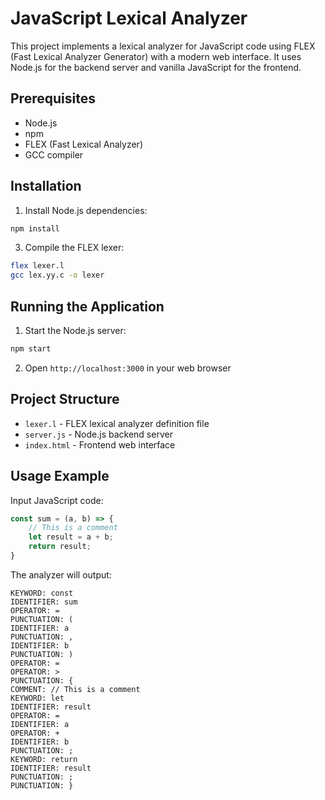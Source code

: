 # JavaScript Lexical Analyzer

This project implements a lexical analyzer for JavaScript code using FLEX (Fast Lexical Analyzer Generator) with a modern web interface. It uses Node.js for the backend server and vanilla JavaScript for the frontend.

## Prerequisites

- Node.js
- npm
- FLEX (Fast Lexical Analyzer)
- GCC compiler

## Installation

1. Install Node.js dependencies:
```bash
npm install
```

3. Compile the FLEX lexer:
```bash
flex lexer.l
gcc lex.yy.c -o lexer
```

## Running the Application

1. Start the Node.js server:
```bash
npm start
```

2. Open `http://localhost:3000` in your web browser

## Project Structure

- `lexer.l` - FLEX lexical analyzer definition file
- `server.js` - Node.js backend server
- `index.html` - Frontend web interface

## Usage Example

Input JavaScript code:
```javascript
const sum = (a, b) => {
    // This is a comment
    let result = a + b;
    return result;
}
```

The analyzer will output:
```
KEYWORD: const
IDENTIFIER: sum
OPERATOR: =
PUNCTUATION: (
IDENTIFIER: a
PUNCTUATION: ,
IDENTIFIER: b
PUNCTUATION: )
OPERATOR: =
OPERATOR: >
PUNCTUATION: {
COMMENT: // This is a comment
KEYWORD: let
IDENTIFIER: result
OPERATOR: =
IDENTIFIER: a
OPERATOR: +
IDENTIFIER: b
PUNCTUATION: ;
KEYWORD: return
IDENTIFIER: result
PUNCTUATION: ;
PUNCTUATION: }
```